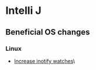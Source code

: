 # Intelli J

## Beneficial OS changes 

### Linux

* [Increase inotify watches](https://confluence.jetbrains.com/display/IDEADEV/Inotify+Watches+Limit)\